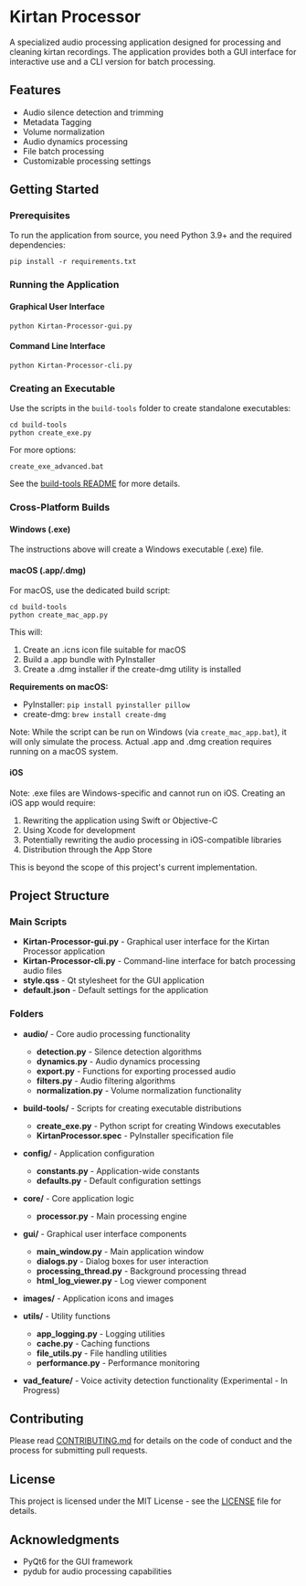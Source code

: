 # Kirtan Processor

A specialized audio processing application designed for processing and cleaning kirtan recordings. The application provides both a GUI interface for interactive use and a CLI version for batch processing.

## Features

- Audio silence detection and trimming
- Metadata Tagging
- Volume normalization
- Audio dynamics processing
- File batch processing
- Customizable processing settings

## Getting Started

### Prerequisites

To run the application from source, you need Python 3.9+ and the required dependencies:

```
pip install -r requirements.txt
```

### Running the Application

#### Graphical User Interface

```
python Kirtan-Processor-gui.py
```

#### Command Line Interface

```
python Kirtan-Processor-cli.py
```

### Creating an Executable

Use the scripts in the `build-tools` folder to create standalone executables:

```
cd build-tools
python create_exe.py
```

For more options:
```
create_exe_advanced.bat
```

See the [build-tools README](build-tools/README.md) for more details.

### Cross-Platform Builds

#### Windows (.exe)
The instructions above will create a Windows executable (.exe) file.

#### macOS (.app/.dmg)
For macOS, use the dedicated build script:

```
cd build-tools
python create_mac_app.py
```

This will:
1. Create an .icns icon file suitable for macOS
2. Build a .app bundle with PyInstaller
3. Create a .dmg installer if the create-dmg utility is installed

**Requirements on macOS:**
- PyInstaller: `pip install pyinstaller pillow`
- create-dmg: `brew install create-dmg`

Note: While the script can be run on Windows (via `create_mac_app.bat`), it will only simulate the process. Actual .app and .dmg creation requires running on a macOS system.

#### iOS
Note: .exe files are Windows-specific and cannot run on iOS. Creating an iOS app would require:

1. Rewriting the application using Swift or Objective-C
2. Using Xcode for development
3. Potentially rewriting the audio processing in iOS-compatible libraries
4. Distribution through the App Store

This is beyond the scope of this project's current implementation.

## Project Structure

### Main Scripts

- **Kirtan-Processor-gui.py** - Graphical user interface for the Kirtan Processor application
- **Kirtan-Processor-cli.py** - Command-line interface for batch processing audio files
- **style.qss** - Qt stylesheet for the GUI application
- **default.json** - Default settings for the application

### Folders

- **audio/** - Core audio processing functionality
  - **detection.py** - Silence detection algorithms
  - **dynamics.py** - Audio dynamics processing
  - **export.py** - Functions for exporting processed audio
  - **filters.py** - Audio filtering algorithms
  - **normalization.py** - Volume normalization functionality

- **build-tools/** - Scripts for creating executable distributions
  - **create_exe.py** - Python script for creating Windows executables
  - **KirtanProcessor.spec** - PyInstaller specification file

- **config/** - Application configuration
  - **constants.py** - Application-wide constants
  - **defaults.py** - Default configuration settings

- **core/** - Core application logic
  - **processor.py** - Main processing engine

- **gui/** - Graphical user interface components
  - **main_window.py** - Main application window
  - **dialogs.py** - Dialog boxes for user interaction
  - **processing_thread.py** - Background processing thread
  - **html_log_viewer.py** - Log viewer component

- **images/** - Application icons and images

- **utils/** - Utility functions
  - **app_logging.py** - Logging utilities
  - **cache.py** - Caching functions
  - **file_utils.py** - File handling utilities
  - **performance.py** - Performance monitoring

- **vad_feature/** - Voice activity detection functionality (Experimental - In Progress)

## Contributing

Please read [CONTRIBUTING.md](CONTRIBUTING.md) for details on the code of conduct and the process for submitting pull requests.

## License

This project is licensed under the MIT License - see the [LICENSE](LICENSE) file for details.

## Acknowledgments

* PyQt6 for the GUI framework
* pydub for audio processing capabilities